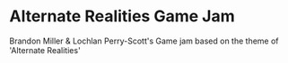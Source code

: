 # Alternate Realities Game Jam
 Brandon Miller & Lochlan Perry-Scott's Game jam based on the theme of 'Alternate Realities'
